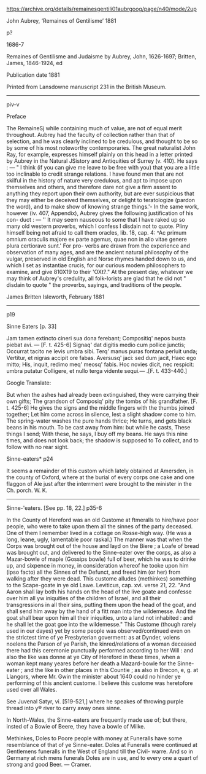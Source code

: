 
https://archive.org/details/remainesgentili01aubrgoog/page/n40/mode/2up

John Aubrey, ‘Remaines of Gentilisme’
1881

p?

1686-7

Remaines of Gentilisme and Judaisme
by Aubrey, John, 1626-1697; Britten, James, 1846-1924, ed

Publication date 1881

Printed from Lansdowne manuscript 231 in the British Museum.


---

piv-v


Preface

The RemaineSj while containing much of value, are not of equal merit throughout. Aubrey had the faculty of collection rather than that of selection, and he was clearly inclined to be credulous, and thought to be so by some of his most noteworthy contemporaries. The great naturalist John Ray, for example, expresses himself plainly on this head in a letter printed by Aubrey in the Natural JSistory and Antiquities of Surrey (v. 410). He says : —
" I think (if you can give me leave to be free with you) that you are a little too inclinable to credit strange relations. I have found men that are not skilful in the history of nature very credulous, and apt to impose upon themselves and others, and therefore dare not give a firm assent to anything they report upon their own authority, but are ever suspicious that they may either be deceived themselves, or delight to teratologize (pardon the word), and to make show of knowing strange things.'-
In the same work, however (iv. 407, Appendix), Aubrey gives the following justification of his con- duct : —
'' It may seem nauseous to some that I have raked up so many old western proverbs, which I confess I disdain not to quote. Pliny himself being not afraid to call them oracles, lib. 18, cap. 4: ^Ac primum omnium oraculis majore ex parte agemus, quae non in alio vitae genere plura certiorave sunt.' For pro- verbs are drawn from the experience and observation of many ages, and are the ancient natural philosophy
of the vulgar, preserved in old English and Norse rhymes handed down to us, and which I set as instantiae crucis, for our curious modem philosophers to examine, and give 810X19 to their 'OXt?."
At the present day, whatever we may think of Aubrey's credulity, all folk-lorists are glad that he did not " disdain to quote " the proverbs, sayings, and traditions of the people.

James Britten
Isleworth, February 1881

---

p19

Sinne Eaters [p. 33]

Jam tamen extincto cineri sua dona ferebant;
Compositiq' nepos busta piebat avi. — [F. t. 425-6]
Signaq' dat digitis medio cum pollice junctis;
Occurrat tacito ne levis umbra sibi. Terq' manus puras fontana perluit unda;
Vertitur, et nigras accipit ore fabas.
Aversusq' jaci: sed dum jacit, Haec ego mitto;
His, inquit, redimo meq' meosq' fabis.
Hoc novies dicit, nec respicit: umbra putatur
Colligere, et nullo terga vidente sequi.— .[F. t. 433-440.]

Google Translate:

But when the ashes had already been extinguished, they were carrying their own gifts;
The grandson of Composiq' pity the tombs of his grandfather. [F. t. 425-6]
He gives the signs and the middle fingers with the thumbs joined together;
Let him come across in silence, lest a slight shadow come to him. The spring-water washes the pure hands thrice;
He turns, and gets black beans in his mouth.
To be cast away from him: but while he casts, These things I send;
With these, he says, I buy off my beans.
He says this nine times, and does not look back; the shadow is supposed to
To collect, and to follow with no rear sight.

Sinne-eaters*  p24


It seems a remainder of this custom which lately obtained at Amersden, in the county of Oxford, where at the burial of every corps one cake and one flaggon of Ale just after the interrment were brought to the minister in the Ch. porch. W. K.

---


Sinne-'eaters. [See pp. 18, 22.]
p35-6

In the County of Hereford was an old Custome at ftmeralls to hire/have
poor people, who were to take upon them all the sinnes of the party deceased. One of them I remember lived in a cottage on Rosse-high way. (He was a long, leane, ugly, lamentable poor raskal.) The manner was that when the Corps was brought out of the house and layd on the Biere ; a Loafe of bread was brought 
out, and delivered to the Sinne-eater over the corps, as also a 
Mazar-bowle of maple (Gossips bowle) full of beer, which he was to 
drinke up, and sixpence in money, in consideration whereof he tooke upon him (ipso facto) all the Sinnes of the Defunct, and freed him (or her) from walking after they were dead. This custome alludes (methinkes) something to the Scape-goate in ye old Lawe. Leviticus, cap. xvi. verse 21, 22. "And Aaron shall lay both his hands on the head of the live goate and confesse over him all yw iniquities of the children of Israel, and all their transgressions in all their sins, putting them upon the head of the goat, and shall send him away by the hand of a fitt man into the wildemesse. And the goat shall bear upon him all their iniquities, unto a land not inhabited : and he shall let the goat goe into the wildemesse." This Custome (though rarely used in our dayes) yet by some people was observed/continued even on the strictest time of ye Presbyterian goverment: as at Dynder, volens noelens the Parson of ye Parish, the kinred/relations of a woman deceased there had this ceremonie punctually performed according to her Will : and also the like was donne at ye City of Hereford in these times, when a woman kept many yeares before her death a Mazard-bowle for the Sinne-eater ; and the like in other places in this Countie ; as also in Brecon, e, g. at Llangors, where Mr. Gwin the minister about 1640 could no hinder ye 
performing of this ancient custome. I believe this custome was 
heretofore used over all Wales. 

See Juvenal Satyr, vi. [519-521,] where he speakes of throwing purple thread into y® river to carry away ones sinne.

In North-Wales, the Sinne-eaters are frequently made use of; but there, insted of a Bowie of Beere, they have a bowle of Milke. 

Methinkes, Doles to Poore people with money at Funeralls have some resemblance of that of ye Sinne-eater. Doles at Funeralls 
were continued at Gentlemens funeralls in the West of England 
till the Civil- warre. And so in Germany at rich mens funerals Doles are in use, and to every one a quart of strong and good Beer. — Cramer. 



